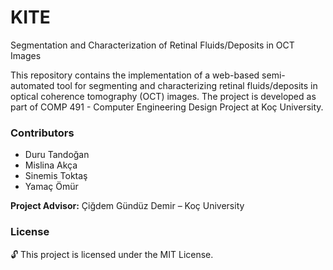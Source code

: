 # KITE
Segmentation and Characterization of Retinal Fluids/Deposits in OCT Images

This repository contains the implementation of a web-based semi-automated tool for segmenting and characterizing retinal fluids/deposits in optical coherence tomography (OCT) images. The project is developed as part of COMP 491 - Computer Engineering Design Project at Koç University.

### Contributors
* Duru Tandoğan
* Mislina Akça
* Sinemis Toktaş
* Yamaç Ömür

**Project Advisor:** Çiğdem Gündüz Demir – Koç University

### License
🔓 This project is licensed under the MIT License.

